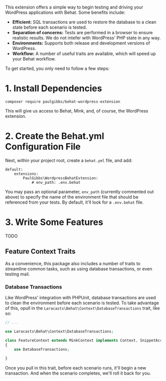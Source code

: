 This extension offers a simple way to begin testing and driving your WordPress applications with Behat. Some benefits include:

- **Efficient:** SQL transactions are used to restore the database to a clean state before each scenario is tested.
- **Separation of concerns:** Tests are performed in a browser to ensure realistic results. We do not intefer with WordPress' PHP state in any way.
- **Environments:** Supports both release and development versions of WordPress.
- **Workflow:** A number of useful traits are available, which will speed up your Behat workflow.

To get started, you only need to follow a few steps:

# 1. Install Dependencies

    composer require paulgibbs/behat-wordpress-extension

This will give us access to Behat, Mink, and, of course, the WordPress extension.

# 2. Create the Behat.yml Configuration File

Next, within your project root, create a `behat.yml` file, and add:

```
default:
    extensions:
        PaulGibbs\WordpressBehatExtension:
            # env_path: .env.behat
```

You may pass an optional parameter, `env_path` (currently commented out above) to specify the name of the environment file that should be referenced from your tests. By default, it'll look for a `.env.behat` file.

# 3. Write Some Features

TODO

## Feature Context Traits

As a convenience, this package also includes a number of traits to streamline common tasks, such as using database transactions, or even testing mail.

### Database Transactions

Like WordPress' integration with PHPUnit, database transactions are used to clean the environment before each scenario is tested. To take advantage of this, opull in the `Laracasts\Behat\Context\DatabaseTransactions` trait, like so:

```php
// ...

use Laracasts\Behat\Context\DatabaseTransactions;

class FeatureContext extends MinkContext implements Context, SnippetAcceptingContext
{
    use DatabaseTransactions;

}
```

Once you pull in this trait, before each scenario runs, it'll begin a new transaction. And when the scenario completes, we'll roll it back for you.
